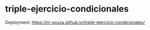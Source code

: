# triple-ejercicio-condicionales
Deployment: https://m-souza.github.io/triple-ejercicio-condicionales/
